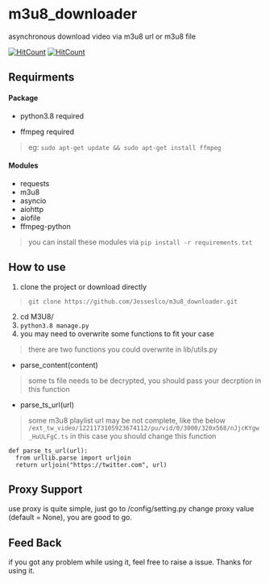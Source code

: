 # m3u8_downloader
asynchronous download video via m3u8 url or m3u8 file

[![HitCount](http://hits.dwyl.io/Jesseslco/m3u8_downloader.svg)](http://hits.dwyl.io/Jesseslco/m3u8_downloader)
[![HitCount](https://img.shields.io/github/downloads/Jesseslco/m3u8_downloader/total.svg?color=green)](https://github.com/Jesseslco/m3u8_downloader)
 
## Requirments

#### Package
* python3.8 required

* ffmpeg required
> eg: `sudo apt-get update && sudo apt-get install ffmpeg` 

#### Modules
* requests
* m3u8
* asyncio
* aiohttp
* aiofile
* ffmpeg-python
> you can install these modules via `pip install -r requirements.txt`

## How to use
1. clone the project or download directly
> `git clone https://github.com/Jesseslco/m3u8_downloader.git`
2. cd M3U8/
3. `python3.8 manage.py`
4. you may need to overwrite some functions to fit your case
> there are two functions you could overwrite in lib/utils.py
   * parse_content(content)
   > some ts file needs to be decrypted, you should pass your decrption in this function
   * parse_ts_url(url)
   > some m3u8 playlist url may be not complete, like the below
   `/ext_tw_video/1221173105923674112/pu/vid/0/3000/320x568/nJjcKYgw_HuULFgC.ts`
   > in this case you should change this function
   ```
   def parse_ts_url(url):
     from urllib.parse import urljoin
     return urljoin("https://twitter.com", url)
   ```

## Proxy Support
use proxy is quite simple, just go to /config/setting.py
change proxy value (default = None), you are good to go.

## Feed Back
if you got any problem while using it, feel free to raise a issue. Thanks for using it.

